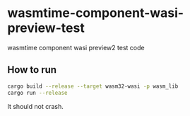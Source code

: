 # wasmtime-component-wasi-preview-test

wasmtime component wasi preview2 test code

## How to run

```bash
cargo build --release --target wasm32-wasi -p wasm_lib
cargo run --release
```

It should not crash.
